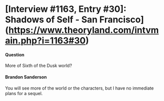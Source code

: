 # [Interview #1163, Entry #30]: Shadows of Self - San Francisco](https://www.theoryland.com/intvmain.php?i=1163#30)

#### Question

More of Sixth of the Dusk world?

#### Brandon Sanderson

You will see more of the world or the characters, but I have no immediate plans for a sequel.

